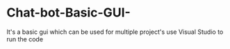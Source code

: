 # Chat-bot-Basic-GUI-

It's a basic gui which can be used for multiple project's use Visual Studio to run the code 
